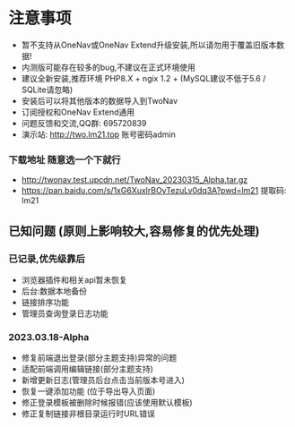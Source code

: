 # 注意事项
- 暂不支持从OneNav或OneNav Extend升级安装,所以请勿用于覆盖旧版本数据!
- 内测版可能存在较多的bug,不建议在正式环境使用
- 建议全新安装,推荐环境 PHP8.X + ngix 1.2 + (MySQL建议不低于5.6 / SQLite请忽略)
- 安装后可以将其他版本的数据导入到TwoNav 
- 订阅授权和OneNav Extend通用
- 问题反馈和交流,QQ群: 695720839
- 演示站: http://two.lm21.top 账号密码admin
### 下载地址 随意选一个下就行
- http://twonav.test.upcdn.net/TwoNav_20230315_Alpha.tar.gz
- https://pan.baidu.com/s/1xG6XuxlrBOyTezuLv0dq3A?pwd=lm21 提取码: lm21


## 已知问题 (原则上影响较大,容易修复的优先处理)

### 已记录,优先级靠后
- 浏览器插件和相关api暂未恢复
- 后台:数据本地备份 
- 链接排序功能
- 管理员查询登录日志功能

### 2023.03.18-Alpha
- 修复前端退出登录(部分主题支持)异常的问题
- 适配前端调用编辑链接(部分主题支持)
- 新增更新日志(管理员后台点击当前版本号进入)
- 恢复一键添加功能 (位于导出导入页面)
- 修正登录模板被删除时候报错(应该使用默认模板)
- 修正复制链接非根目录运行时URL错误